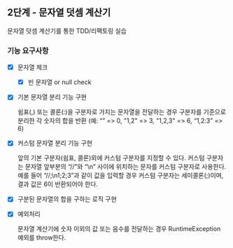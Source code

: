 ## 2단계 - 문자열 덧셈 계산기

문자열 덧셈 계산기를 통한 TDD/리팩토링 실습



### 기능 요구사항

- [x] 문자열 체크
  - [x] 빈 문자열 or null check

- [x] 기본 문자열 분리 기능 구현

  쉼표(,) 또는 콜론(:)을 구분자로 가지는 문자열을 전달하는 경우 구분자를 기준으로 분리한 각 숫자의 합을 반환 (예: “” => 0, "1,2" => 3, "1,2,3" => 6, “1,2:3” => 6)

- [x] 커스텀 문자열 분리 기능 구현

  앞의 기본 구분자(쉼표, 콜론)외에 커스텀 구분자를 지정할 수 있다. 커스텀 구분자는 문자열 앞부분의 “//”와 “\n” 사이에 위치하는 문자를 커스텀 구분자로 사용한다. 예를 들어 “//;\n1;2;3”과 같이 값을 입력할 경우 커스텀 구분자는 세미콜론(;)이며, 결과 값은 6이 반환되어야 한다.

- [x] 구분된 문자열의 합을 구하는 로직 구현

- [x] 예외처리

  문자열 계산기에 숫자 이외의 값 또는 음수를 전달하는 경우 RuntimeException 예외를 throw한다.

